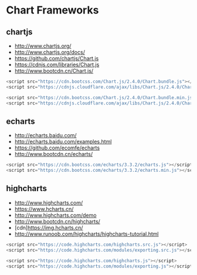 
# Chart Frameworks
## chartjs
- http://www.chartjs.org/
- http://www.chartjs.org/docs/
- https://github.com/chartjs/Chart.js
- https://cdnjs.com/libraries/Chart.js
- http://www.bootcdn.cn/Chart.js/

```javascript
<script src="https://cdn.bootcss.com/Chart.js/2.4.0/Chart.bundle.js"></script>
<script src="https://cdnjs.cloudflare.com/ajax/libs/Chart.js/2.4.0/Chart.bundle.js"></script>

<script src="https://cdn.bootcss.com/Chart.js/2.4.0/Chart.bundle.min.js"></script>
<script src="https://cdnjs.cloudflare.com/ajax/libs/Chart.js/2.4.0/Chart.bundle.min.js"></script>
```

## echarts
- http://echarts.baidu.com/
- http://echarts.baidu.com/examples.html
- https://github.com/ecomfe/echarts
- http://www.bootcdn.cn/echarts/

```javascript
<script src="https://cdn.bootcss.com/echarts/3.3.2/echarts.js"></script>
<script src="https://cdn.bootcss.com/echarts/3.3.2/echarts.min.js"></script>
```

## highcharts
- http://www.highcharts.com/
- https://www.hcharts.cn/
- http://www.highcharts.com/demo
- http://www.bootcdn.cn/highcharts/
- [cdn]https://img.hcharts.cn/
- http://www.runoob.com/highcharts/highcharts-tutorial.html

```javascript
<script src="https://code.highcharts.com/highcharts.src.js"></script>
<script src="https://code.highcharts.com/modules/exporting.src.js"></script>

<script src="https://code.highcharts.com/highcharts.js"></script>
<script src="https://code.highcharts.com/modules/exporting.js"></script>
```
